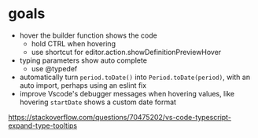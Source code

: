 # goals
- hover the builder function shows the code
  - hold CTRL when hovering
  - use shortcut for editor.action.showDefinitionPreviewHover
- typing parameters show auto complete
  - use @typedef
- automatically turn `period.toDate()` into `Period.toDate(period)`, with an auto import, perhaps using an eslint fix
- improve Vscode's debugger messages when hovering values, like hovering `startDate` shows a custom date format

https://stackoverflow.com/questions/70475202/vs-code-typescript-expand-type-tooltips